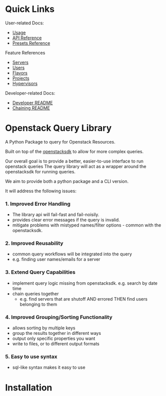 # Quick Links

User-related Docs:
  - [Usage](docs/user_docs/USAGE.md)
  - [API Reference](docs/user_docs/API.md)
  - [Presets Reference](docs/user_docs/PRESETS.md)

Feature References
  - [Servers](docs/user_docs/query_docs/SERVERS.md)
  - [Users](docs/user_docs/query_docs/SERVERS.md)
  - [Flavors](docs/user_docs/query_docs/FLAVORS.md)
  - [Projects](docs/user_docs/query_docs/PROJECTS.md)
  - [Hypervisors](docs/user_docs/query_docs/HYPERVISORS.md)

 Developer-related Docs:
- [Developer README](docs/developer_docs/OVERVIEW.md)
- [Chaining README](docs/developer_docs/CHAINING.md)


# Openstack Query Library

A Python Package to query for Openstack Resources.

Built on top of the [openstacksdk](https://docs.openstack.org/openstacksdk/latest/) to allow for more complex queries.

Our overall goal is to provide a better, easier-to-use interface to run openstack queries
The query library will act as a wrapper around the openstacksdk for running queries.

We aim to provide both a python package and a CLI version.

It will address the following issues:

### 1. Improved Error Handling
- The library api will fail-fast and fail-noisily.
- provides clear error messages if the query is invalid.
- mitigate problems with mistyped names/filter options - common with the openstacksdk.


### 2. Improved Reusability
- common query workflows will be integrated into the query
- e.g. finding user names/emails for a server


### 3.  Extend Query Capabilities
- implement query logic missing from openstacksdk. e.g. search by date time
- chain queries together
  - e.g. find servers that are shutoff AND errored THEN find users belonging to them


### 4. Improved Grouping/Sorting Functionality
- allows sorting by multiple keys
- group the results together in different ways
- output only specific properties you want
- write to files, or to different output formats


### 5. Easy to use syntax
- sql-like syntax makes it easy to use


# Installation
